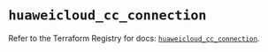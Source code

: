 # `huaweicloud_cc_connection`

Refer to the Terraform Registry for docs: [`huaweicloud_cc_connection`](https://registry.terraform.io/providers/huaweicloud/huaweicloud/1.71.1/docs/resources/cc_connection).
